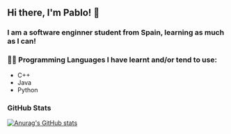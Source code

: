 ## Hi there, I'm Pablo! 👋

### I am a software enginner student from Spain, learning as much as I can!

### 👨‍💻 Programming Languages I have learnt and/or tend to use:
- C++
- Java
- Python

### GitHub Stats
[![Anurag's GitHub stats](https://github-readme-stats.vercel.app/api?username=rodmarkun)](https://github.com/anuraghazra/github-readme-stats)

